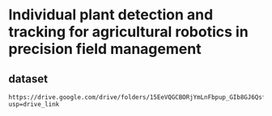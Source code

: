 # Individual plant detection and tracking for agricultural robotics in precision field management

## dataset
```
https://drive.google.com/drive/folders/15EeVQGCBORjYmLnFbpup_GIb8GJ6QsfZ?usp=drive_link
```
